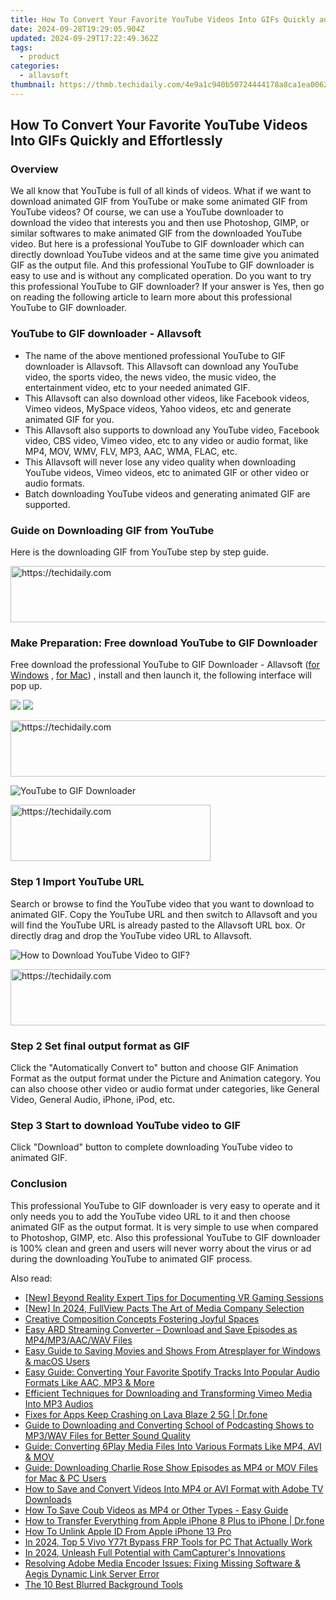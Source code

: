 ```yaml
---
title: How To Convert Your Favorite YouTube Videos Into GIFs Quickly and Effortlessly
date: 2024-09-28T19:29:05.904Z
updated: 2024-09-29T17:22:49.362Z
tags:
  - product
categories:
  - allavsoft
thumbnail: https://thmb.techidaily.com/4e9a1c940b50724444178a8ca1ea00629e8b0a1b576a49f43654cbb3ff64d23c.jpg
---
```


## How To Convert Your Favorite YouTube Videos Into GIFs Quickly and Effortlessly

### Overview

We all know that YouTube is full of all kinds of videos. What if we want to download animated GIF from YouTube or make some animated GIF from YouTube videos? Of course, we can use a YouTube downloader to download the video that interests you and then use Photoshop, GIMP, or similar softwares to make animated GIF from the downloaded YouTube video. But here is a professional YouTube to GIF downloader which can directly download YouTube videos and at the same time give you animated GIF as the output file. And this professional YouTube to GIF downloader is easy to use and is without any complicated operation. Do you want to try this professional YouTube to GIF downloader? If your answer is Yes, then go on reading the following article to learn more about this professional YouTube to GIF downloader.

### YouTube to GIF downloader - Allavsoft

* The name of the above mentioned professional YouTube to GIF downloader is Allavsoft. This Allavsoft can download any YouTube video, the sports video, the news video, the music video, the entertainment video, etc to your needed animated GIF.
* This Allavsoft can also download other videos, like Facebook videos, Vimeo videos, MySpace videos, Yahoo videos, etc and generate animated GIF for you.
* This Allavsoft also supports to download any YouTube video, Facebook video, CBS video, Vimeo video, etc to any video or audio format, like MP4, MOV, WMV, FLV, MP3, AAC, WMA, FLAC, etc.
* This Allavsoft will never lose any video quality when downloading YouTube videos, Vimeo videos, etc to animated GIF or other video or audio formats.
* Batch downloading YouTube videos and generating animated GIF are supported.

### Guide on Downloading GIF from YouTube

Here is the downloading GIF from YouTube step by step guide.

<!-- affiliate ads begin -->
<a href="https://25home.pxf.io/c/5597632/2148649/16836" target="_top" id="2148649">
  <img src="//a.impactradius-go.com/display-ad/16836-2148649" border="0" alt="https://techidaily.com" width="720" height="90"/>
</a>
<img height="0" width="0" src="https://25home.pxf.io/i/5597632/2148649/16836" style="position:absolute;visibility:hidden;" border="0" />
<!-- affiliate ads end -->

### Make Preparation: Free download YouTube to GIF Downloader

Free download the professional YouTube to GIF Downloader - Allavsoft ([for Windows](https://tools.techidaily.com/allavsoft/products/) , [for Mac](https://tools.techidaily.com/allavsoft/products/)) , install and then launch it, the following interface will pop up.

[![](https://www.allavsoft.com/how-to/../images/how-to/free-download-win.jpg)](https://tools.techidaily.com/allavsoft/products/) [![](https://www.allavsoft.com/how-to/../images/how-to/free-download-mac.jpg)](https://tools.techidaily.com/allavsoft/products/)

<!-- affiliate ads begin -->
<a href="https://appsumo.8odi.net/c/5597632/2087409/7443" target="_top" id="2087409">
  <img src="//a.impactradius-go.com/display-ad/7443-2087409" border="0" alt="https://techidaily.com" width="728" height="90"/>
</a>
<img height="0" width="0" src="https://appsumo.8odi.net/i/5597632/2087409/7443" style="position:absolute;visibility:hidden;" border="0" />
<!-- affiliate ads end -->

![YouTube to GIF Downloader](https://www.allavsoft.com/how-to/../images/allavsoft/screen-shot-600.jpg)

<!-- affiliate ads begin -->
<a href="https://bluettius.sjv.io/c/5597632/2139109/17108" target="_top" id="2139109">
  <img src="//a.impactradius-go.com/display-ad/17108-2139109" border="0" alt="https://techidaily.com" width="320" height="90"/>
</a>
<img height="0" width="0" src="https://bluettius.sjv.io/i/5597632/2139109/17108" style="position:absolute;visibility:hidden;" border="0" />
<!-- affiliate ads end -->

### Step 1 Import YouTube URL

Search or browse to find the YouTube video that you want to download to animated GIF. Copy the YouTube URL and then switch to Allavsoft and you will find the YouTube URL is already pasted to the Allavsoft URL box. Or directly drag and drop the YouTube video URL to Allavsoft.

![How to Download YouTube Video to GIF?](https://www.allavsoft.com/how-to/../images/how-to/download-rtmp-video/download-rtmp-video.jpg)

<!-- affiliate ads begin -->
<a href="https://appsumo.8odi.net/c/5597632/2075461/7443" target="_top" id="2075461">
  <img src="//a.impactradius-go.com/display-ad/7443-2075461" border="0" alt="https://techidaily.com" width="728" height="90"/>
</a>
<img height="0" width="0" src="https://appsumo.8odi.net/i/5597632/2075461/7443" style="position:absolute;visibility:hidden;" border="0" />
<!-- affiliate ads end -->

### Step 2 Set final output format as GIF

Click the "Automatically Convert to" button and choose GIF Animation Format as the output format under the Picture and Animation category. You can also choose other video or audio format under categories, like General Video, General Audio, iPhone, iPod, etc.

### Step 3 Start to download YouTube video to GIF

Click "Download" button to complete downloading YouTube video to animated GIF.

### Conclusion

This professional YouTube to GIF downloader is very easy to operate and it only needs you to add the YouTube video URL to it and then choose animated GIF as the output format. It is very simple to use when compared to Photoshop, GIMP, etc. Also this professional YouTube to GIF downloader is 100% clean and green and users will never worry about the virus or ad during the downloading YouTube to animated GIF process.

<ins class="adsbygoogle"
     style="display:block"
     data-ad-format="autorelaxed"
     data-ad-client="ca-pub-7571918770474297"
     data-ad-slot="1223367746"></ins>

<ins class="adsbygoogle"
     style="display:block"
     data-ad-client="ca-pub-7571918770474297"
     data-ad-slot="8358498916"
     data-ad-format="auto"
     data-full-width-responsive="true"></ins>

<span class="atpl-alsoreadstyle">Also read:</span>
<div><ul>
<li><a href="https://screen-video-capture.techidaily.com/new-beyond-reality-expert-tips-for-documenting-vr-gaming-sessions/"><u>[New] Beyond Reality Expert Tips for Documenting VR Gaming Sessions</u></a></li>
<li><a href="https://eaxpv-info.techidaily.com/new-in-2024-fullview-pacts-the-art-of-media-company-selection/"><u>[New] In 2024, FullView Pacts The Art of Media Company Selection</u></a></li>
<li><a href="https://extra-resources.techidaily.com/creative-composition-concepts-fostering-joyful-spaces/"><u>Creative Composition Concepts Fostering Joyful Spaces</u></a></li>
<li><a href="https://fox-ssl.techidaily.com/easy-ard-streaming-converter-download-and-save-episodes-as-mp4mp3aacwav-files/"><u>Easy ARD Streaming Converter – Download and Save Episodes as MP4/MP3/AAC/WAV Files</u></a></li>
<li><a href="https://fox-ssl.techidaily.com/easy-guide-to-saving-movies-and-shows-from-atresplayer-for-windows-and-macos-users/"><u>Easy Guide to Saving Movies and Shows From Atresplayer for Windows & macOS Users</u></a></li>
<li><a href="https://fox-ssl.techidaily.com/easy-guide-converting-your-favorite-spotify-tracks-into-popular-audio-formats-like-aac-mp3-and-more/"><u>Easy Guide: Converting Your Favorite Spotify Tracks Into Popular Audio Formats Like AAC, MP3 & More</u></a></li>
<li><a href="https://fox-ssl.techidaily.com/efficient-techniques-for-downloading-and-transforming-vimeo-media-into-mp3-audios/"><u>Efficient Techniques for Downloading and Transforming Vimeo Media Into MP3 Audios</u></a></li>
<li><a href="https://howto.techidaily.com/fixes-for-apps-keep-crashing-on-lava-blaze-2-5g-drfone-by-drfone-fix-android-problems-fix-android-problems/"><u>Fixes for Apps Keep Crashing on Lava Blaze 2 5G | Dr.fone</u></a></li>
<li><a href="https://fox-ssl.techidaily.com/guide-to-downloading-and-converting-school-of-podcasting-shows-to-mp3wav-files-for-better-sound-quality/"><u>Guide to Downloading and Converting School of Podcasting Shows to MP3/WAV Files for Better Sound Quality</u></a></li>
<li><a href="https://fox-ssl.techidaily.com/guide-converting-6play-media-files-into-various-formats-like-mp4-avi-and-mov/"><u>Guide: Converting 6Play Media Files Into Various Formats Like MP4, AVI & MOV</u></a></li>
<li><a href="https://fox-ssl.techidaily.com/guide-downloading-charlie-rose-show-episodes-as-mp4-or-mov-files-for-mac-and-pc-users/"><u>Guide: Downloading Charlie Rose Show Episodes as MP4 or MOV Files for Mac & PC Users</u></a></li>
<li><a href="https://fox-ssl.techidaily.com/how-to-save-and-convert-videos-into-mp4-or-avi-format-with-adobe-tv-downloads/"><u>How to Save and Convert Videos Into MP4 or AVI Format with Adobe TV Downloads</u></a></li>
<li><a href="https://fox-ssl.techidaily.com/how-to-save-coub-videos-as-mp4-or-other-types-easy-guide/"><u>How To Save Coub Videos as MP4 or Other Types - Easy Guide</u></a></li>
<li><a href="https://iphone-transfer.techidaily.com/how-to-transfer-everything-from-apple-iphone-8-plus-to-iphone-drfone-by-drfone-transfer-from-ios/"><u>How to Transfer Everything from Apple iPhone 8 Plus to iPhone | Dr.fone</u></a></li>
<li><a href="https://apple-account.techidaily.com/how-to-unlink-apple-id-from-apple-iphone-13-pro-by-drfone-ios/"><u>How To Unlink Apple ID From Apple iPhone 13 Pro</u></a></li>
<li><a href="https://bypass-frp.techidaily.com/in-2024-top-5-vivo-y77t-bypass-frp-tools-for-pc-that-actually-work-by-drfone-android/"><u>In 2024, Top 5 Vivo Y77t Bypass FRP Tools for PC That Actually Work</u></a></li>
<li><a href="https://on-screen-recording.techidaily.com/in-2024-unleash-full-potential-with-camcapturers-innovations/"><u>In 2024, Unleash Full Potential with CamCapturer's Innovations</u></a></li>
<li><a href="https://tech-revival.techidaily.com/resolving-adobe-media-encoder-issues-fixing-missing-software-and-aegis-dynamic-link-server-error/"><u>Resolving Adobe Media Encoder Issues: Fixing Missing Software & Aegis Dynamic Link Server Error</u></a></li>
<li><a href="https://extra-tips.techidaily.com/the-10-best-blurred-background-tools/"><u>The 10 Best Blurred Background Tools</u></a></li>
</ul></div>

